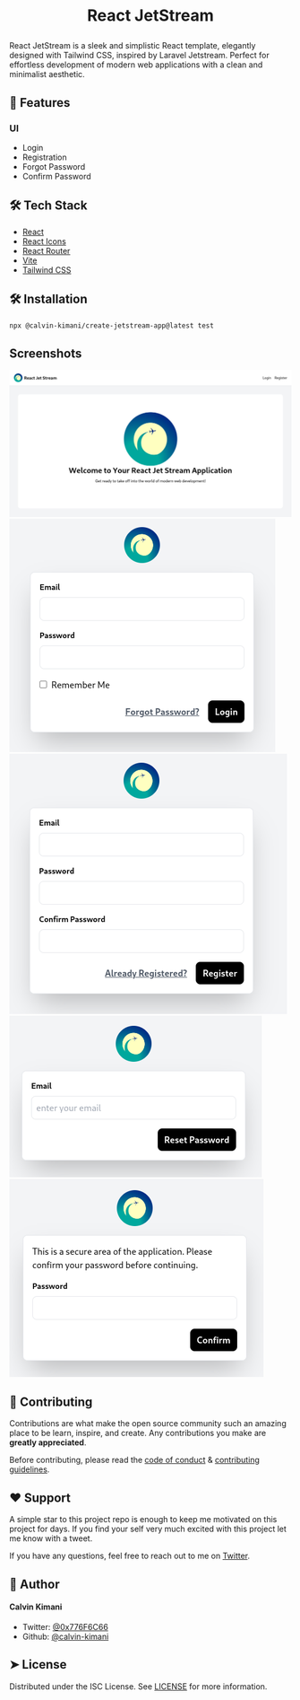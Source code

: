 # <p align="center">React JetStream</p>
  
React JetStream is a sleek and simplistic React template, elegantly designed with Tailwind CSS, inspired by Laravel Jetstream. Perfect for effortless development of modern web applications with a clean and minimalist aesthetic.
    
## 🧐 Features
### UI
- Login
- Registration
- Forgot Password
- Confirm Password
        
## 🛠️ Tech Stack
- [React](https://reactjs.org/)
- [React Icons](https://react-icons.github.io/react-icons/)
- [React Router](https://reactrouter.com/en/main)
- [Vite](https://vitejs.dev/)
- [Tailwind CSS](https://tailwindcss.com/)
    
## 🛠️ Installation    
 ```bash
npx @calvin-kimani/create-jetstream-app@latest test
```

## Screenshots
![Welcome](./screenshots/Welcome.png)
![Login](./screenshots/Login.png)
![Register](./screenshots/Register.png)
![Forgot Password](./screenshots/ForgotPassword.png)
![Confirm Password](./screenshots/ConfirmPassword.png)

## 🍰 Contributing    
Contributions are what make the open source community such an amazing place to be learn, inspire, and create. Any contributions you make are **greatly appreciated**.

Before contributing, please read the [code of conduct](CODE_OF_CONDUCT.md) & [contributing guidelines](CONTRIBUTING.md).
 

## ❤️ Support  
A simple star to this project repo is enough to keep me motivated on this project for days. If you find your self very much excited with this project let me know with a tweet.

If you have any questions, feel free to reach out to me on [Twitter](https://twitter.com/0x776F6C66).


## 🙇 Author
#### Calvin Kimani
- Twitter: [@0x776F6C66](https://twitter.com/0x776F6C66)
- Github: [@calvin-kimani](https://github.com/calvin-kimani)
        
        
 
## ➤ License
Distributed under the ISC License. See [LICENSE](LICENSE) for more information.
        
        
